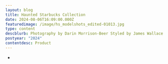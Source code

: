 ```yaml
---
layout: blog
title: Haunted Starbucks Collection
date: 2024-08-06T16:09:00.000Z
featuredimage: /image/hs_modelshots_edited-01013.jpg
type: content
descblurb: Photography by Darin Morrison-Beer Styled by James Wallace
postyear: "2024"
contentdesc: Product
---
```

-
